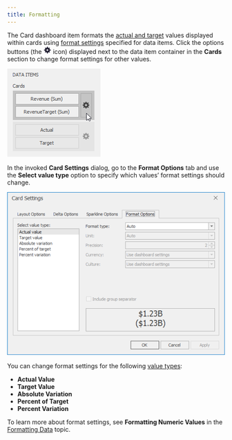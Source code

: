 ```yaml
---
title: Formatting
---
```

The Card dashboard item formats the [actual and target](../../../../../dashboard-for-desktop/articles/dashboard-designer/designing-dashboard-items/cards/providing-data.md) values displayed within cards using [format settings](../../../../../dashboard-for-desktop/articles/dashboard-designer/data-shaping/formatting-data.md) specified for data items. Click the options buttons (the ![DataItemsArea_OptionsButton](../../../../images/Img20167.png) icon) displayed next to the data item container in the **Cards** section to change format settings for other values.

![Cards_DeltaOptions_OptionsButton](../../../../images/Img19985.png)

In the invoked **Card Settings** dialog, go to the **Format Options** tab and use the **Select value type** option to specify which values’ format settings should change.

![CardSettings_FormatOptionsTab](../../../../images/Img128296.png)

You can change format settings for the following [value types](../../../../../dashboard-for-desktop/articles/dashboard-designer/designing-dashboard-items/cards/layout.md):
* **Actual Value**
* **Target Value**
* **Absolute Variation**
* **Percent of Target**
* **Percent Variation**

To learn more about format settings, see **Formatting Numeric Values** in the [Formatting Data](../../../../../dashboard-for-desktop/articles/dashboard-designer/data-shaping/formatting-data.md) topic.